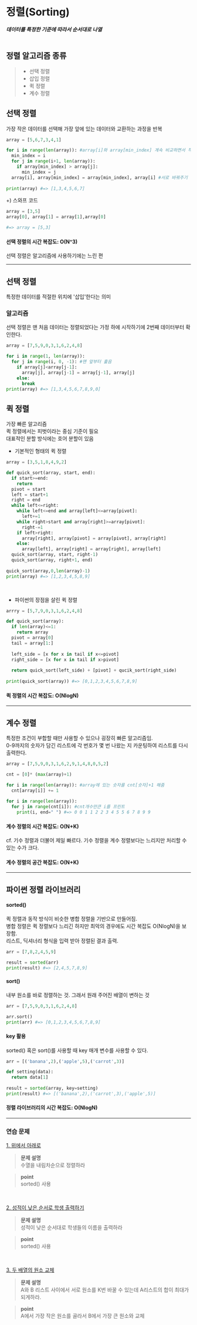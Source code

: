 # 정렬(Sorting)
__*데이터를 특정한 기준에 따라서 순서대로 나열*__<br>
<br>

## 정렬 알고리즘 종류
> * 선택 정렬<br> 
> * 삽입 정렬<br> 
> * 퀵 정렬<br> 
> * 계수 정렬<br>

## 선택 정렬
가장 작은 데이터를 선택해 가장 앞에 있는 데이터와 교환하는 과정을 반복<br>

``` python
array = [5,6,7,3,4,1]

for i in range(len(array)): #array[i]와 array[min_index] 계속 비교하면서 작은 거 찾아내기
  min_index = i
  for j in range(i+1, len(array)):
    if array[min_index] > array[j]:
      min_index = j
  array[i], array[min_index] = array[min_index], array[i] #서로 바꿔주기
  
print(array) #=> [1,3,4,5,6,7]
```

+) 스와프 코드
```python 
array = [3,5]
array[0], array[1] = array[1],array[0]

#=> array = [5,3]
```

#### 선택 정렬의 시간 복잡도: O(N^3)
선택 정렬은 알고리즘에 사용하기에는 느린 편<br>
<hr>

## 선택 정렬
특정한 데이터를 적절한 위치에 '삽입'한다는 의미<br>

### 알고리즘
선택 정렬은 맨 처음 데이터는 정렬되었다는 가정 하에 시작하기에 2번째 데이터부터 확인한다. 
<br>

```python
array = [7,5,9,0,3,1,6,2,4,8]

for i in range(1, len(array)):
  for j in range(i, 0, -1): #맨 앞부터 훑음
    if array[j]<array[j-1]:
      array[j], array[j-1] = array[j-1], array[j]
    else:
      break
print(array) #=> [1,3,4,5,6,7,8,9,0]
```

## 퀵 정렬
가장 빠른 알고리즘<br>
퀵 정렬에서는 피벗이라는 중심 기준이 필요<br>
대표적인 분할 방식에는 호어 분할이 있음
* 기본적인 형태의 퀵 정렬

```python
array = [3,5,1,8,4,9,2]

def quick_sort(array, start, end):
  if start>=end:
    return
  pivot = start
  left = start+1
  right = end
  while left<=right:
    while left<=end and array[left]<=array[pivot]:
      left+=1
    while right>start and array[right]>=array[pivot]:
      right-=1
    if left>right:
      array[right], array[pivot] = array[pivot], array[right]
    else:
      array[left], array[right] = array[right], array[left]
  quick_sort(array, start, right-1)
  quick_sort(array, right+1, end)
  
quick_sort(array,0,len(array)-1)
print(array) #=> [1,2,3,4,5,8,9]
```
<br>

* 파이썬의 장점을 살린 퀵 정렬

```python
arrry = [5,7,9,0,3,1,6,2,4,8]

def quick_sort(array):
  if len(array)<=1:
    return array
  pivot = array[0]
  tail = array[1:]
  
  left_side = [x for x in tail if x<=pivot]
  right_side = [x for x in tail if x>pivot]
  
  return quick_sort(left_side) + [pivot] + qucik_sort(right_side)
  
print(quick_sort(array)) #=> [0,1,2,3,4,5,6,7,8,9]
```

#### 퀵 정렬의 시간 복잡도: O(NlogN)
<hr>

## 계수 정렬

특정한 조건이 부합할 때만 사용할 수 있으나 굉장히 빠른 알고리즘임.<br>
0-9까지의 숫자가 담긴 리스트에 각 번호가 몇 번 나왔는 지 카운팅하여 리스트를 다시 출력한다.<br>

```python 
array = [7,5,9,0,3,1,6,2,9,1,4,8,0,5,2]

cnt = [0]* (max(array)+1)

for i in range(len(array)): #array에 있는 숫자를 cnt[숫자]+1 해줌
  cnt[array[i]] += 1
 
for i in range(len(array)):
  for j in range(cnt[i]): #cnt개수만큰 i를 프린트
    print(i, end=" ") #=> 0 0 1 1 2 2 3 4 5 5 6 7 8 9 9
```

#### 계수 정렬의 시간 복잡도: O(N+K)
cf. 기수 정렬과 더불어 제일 빠르다. 기수 정렬을 계수 정렬보다는 느리지만 처리할 수 있는 수가 크다.
<br>

#### 계수 정렬의 공간 복잡도: O(N+K)

<hr>

## 파이썬 정렬 라이브러리

#### sorted()
퀵 정렬과 동작 방식이 비슷한 병합 정렬을 기반으로 만들어짐.<br>
병합 정렬은 퀵 정렬보다 느리긴 하지만 최악의 경우에도 시간 복잡도 O(NlogN)을 보장함.<br>
리스트, 딕셔너리 형식을 입력 받아 정렬된 결과 출력.

```python
arr = [7,8,2,4,5,9]

result = sorted(arr)
print(result) #=> [2,4,5,7,8,9]
```

#### sort()
내부 원소를 바로 정렬하는 것. 그래서 원래 주어진 배열이 변하는 것<br>

```python
arr = [7,5,9,0,3,1,6,2,4,8]

arr.sort()
print(arr) #=> [0,1,2,3,4,5,6,7,8,9]
```

#### key 활용
sorted() 혹은 sort()를 사용할 때 key 매개 변수를 사용할 수 있다.

```python
arr = [('banana',2),('apple',5),('carrot',3)]

def setting(data):
  return data[1]
 
result = sorted(array, key=setting)
print(result) #=> [('banana',2),('carrot',3),('apple',5)]
```

#### 정렬 라이브러리의 시간 복잡도: O(NlogN)
<hr>

### 연습 문제
[1. 위에서 아래로](./upanddown.py)

> __문제 설명__<br>
> 수열을 내림차순으로 정렬하라

>__point__<br>
>sorted() 사용

<br>

[2. 성적이 낮은 순서로 학생 출력하기](./student.py)

> __문제 설명__<br>
> 성적이 낮은 순서대로 학생들의 이름을 출력하라

>__point__<br>
>sorted() 사용
<br>

[3. 두 배열의 원소 교체](./change.py)

> __문제 설명__<br>
> A와 B 리스트 사이에서 서로 원소를 K번 바꿀 수 있는데 A리스트의 합이 최대가 되게하라.

>__point__<br>
>A에서 가장 작은 원소를 골라서 B에서 가장 큰 원소와 교체
